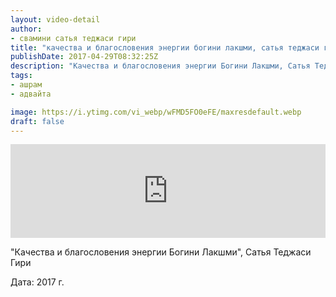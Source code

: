 ```yaml
---
layout: video-detail
author:
- свамини сатья теджаси гири
title: "качества и благословения энергии богини лакшми, сатья теджаси гири"
publishDate: 2017-04-29T08:32:25Z
description: "Качества и благословения энергии Богини Лакшми, Сатья Теджаси Гири  Дата  2017 г."
tags: 
- ашрам
- адвайта

image: https://i.ytimg.com/vi_webp/wFMD5FO0eFE/maxresdefault.webp
draft: false
---
```


<iframe width="100%" src="https://www.youtube.com/embed/wFMD5FO0eFE" frameborder="0" allowfullscreen=""></iframe> 

 "Качества и благословения энергии Богини Лакшми", Сатья Теджаси Гири

 Дата: 2017 г.

  

 
